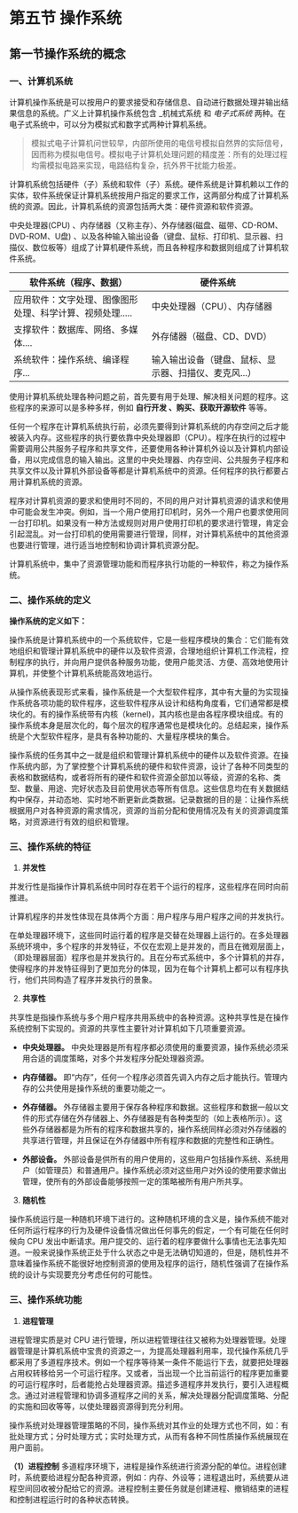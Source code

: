 # 第五节 操作系统

## 第一节操作系统的概念

### 一、计算机系统

计算机操作系统是可以按用户的要求接受和存储信息、自动进行数据处理并输出结果信息的系统。广义上计算机操作系统包含 _机械式系统 和 _电子式系统_ 两种。在电子式系统中，可以分为模拟式和数字式两种计算机系统。

> 模拟式电子计算机问世较早，内部所使用的电信号模拟自然界的实际信号，因而称为模拟电信号。模拟电子计算机处理问题的精度差：所有的处理过程均需模拟电路来实现，电路结构复杂，抗外界干扰能力极差。

计算机系统包括硬件（子）系统和软件（子）系统。硬件系统是计算机赖以工作的实体，软件系统保证计算机系统按用户指定的要求工作，这两部分构成了计算机系统的资源。因此，计算机系统的资源包括两大类：硬件资源和软件资源。

中央处理器(CPU) 、内存储器（又称主存）、外存储器(磁盘、磁带、CD-ROM、DVD-ROM、U盘) 、以及各种输入输出设备（键盘、鼠标、打印机、显示器、扫描仪、数位板等）组成了计算机硬件系统，而且各种程序和数据则组成了计算机软件系统。

| 软件系统（程序、数据）                     | 硬件系统                         |
| ------------------------------- | ---------------------------- |
| 应用软件：文字处理、图像图形处理、科学计算、视频处理..... | 中央处理器（CPU）、内存储器              |
| 支撑软件：数据库、网络、多媒体....             | 外存储器（磁盘、CD、DVD）              |
| 系统软件：操作系统、编译程序...               | 输入输出设备（键盘、鼠标、显示器、扫描仪、麦克风...） |

使用计算机系统处理各种问题之前，首先要有用于处理、解决相关问题的程序。这些程序的来源可以是多种多样，例如 **自行开发 、购买、获取开源软件** 等等。

任何一个程序在计算机系统执行前，必须先要得到计算机系统的内存空间之后才能被装入内存。这些程序的执行要依靠中央处理器即（CPU）。程序在执行的过程中需要调用公共服务子程序和共享文件，还要使用各种计算机外设以及计算机内部设备，用以完成信息的输入输出。这里的中央处理器、内存空间、公共服务子程序和共享文件以及计算机外部设备等都是计算机系统中的资源。任何程序的执行都要占用计算机系统的资源。

程序对计算机资源的要求和使用时不同的，不同的用户对计算机资源的请求和使用中可能会发生冲突。例如，当一个用户使用打印机时，另外一个用户也要求使用同一台打印机。如果没有一种方法或规则对用户使用打印机的要求进行管理，肯定会引起混乱。对一台打印机的使用需要进行管理，同样，对计算机系统中的其他资源也要进行管理，进行适当地控制和协调计算机资源分配。

计算机系统中，集中了资源管理功能和而程序执行功能的一种软件，称之为操作系统。

### 二、操作系统的定义

**操作系统的定义如下：**

操作系统是计算机系统中的一个系统软件，它是一些程序模块的集合：它们能有效地组织和管理计算机系统中的硬件以及软件资源，合理地组织计算机工作流程，控制程序的执行，并向用户提供各种服务功能，使用户能灵活、方便、高效地使用计算机，并使整个计算机系统能高效地运行。

从操作系统表现形式来看，操作系统是一个大型软件程序，其中有大量的为实现操作系统各项功能的软件程序，这些软件程序从设计和结构角度看，它们通常都是模块化的。有的操作系统带有内核（kernel)，其内核也是由各程序模块组成。有的操作系统本身是层次化的，每个层次的程序通常也是模块化的。总结起来，操作系统是个大型软件程序，是具有各种功能的、大量程序模块的集合。

操作系统的任务其中之一就是组织和管理计算机系统中的硬件以及软件资源。在操作系统内部，为了掌控整个计算机系统的硬件和软件资源，设计了各种不同类型的表格和数据结构，或者将所有的硬件和软件资源全部加以等级，资源的名称、类型、数量、用途、完好状态及目前使用状态等所有信息。这些信息均在有关数据结构中保存，并动态地、实时地不断更新此类数据。记录数据的目的是：让操作系统根据用户对各种资源的需求情况，资源的当前分配和使用情况及有关的资源调度策略，对资源进行有效的组织和管理。

### 三、操作系统的特征

1. **并发性** 

并发行性是指操作计算机系统中同时存在若干个运行的程序，这些程序在同时向前推进。

计算机程序的并发性体现在具体两个方面：用户程序与用户程序之间的并发执行。

在单处理器环境下，这些同时运行着的程序是交替在处理器上运行的。在多处理器系统环境中，多个程序的并发特征，不仅在宏观上是并发的，而且在微观层面上，（即处理器层面）程序也是并发执行的。且在分布式系统中，多个计算机的并存，使得程序的并发特征得到了更加充分的体现，因为在每个计算机上都可以有程序执行，他们共同构造了程序并发执行的景象。

2. **共享性**

共享性是指操作系统与多个用户程序共用系统中的各种资源。这种共享性是在操作系统控制下实现的。资源的共享性主要针对计算机如下几项重要资源。

- **中央处理器。** 
中央处理器是所有程序都必须使用的重要资源，操作系统必须采用合适的调度策略，对多个并发程序分配处理器资源。

- **内存储器。** 
即“内存”，任何一个程序必须首先调入内存之后才能执行。管理内存的公共使用是操作系统的重要功能之一。

- **外存储器。** 
外存储器主要用于保存各种程序和数据。这些程序和数据一般以文件的形式存储在外存储器上、外存储器是有各种类型的（如上表格所示）。这些外存储器都是为所有的程序和数据共享的，操作系统同样必须对外存储器的共享进行管理，并且保证在外存储器中所有程序和数据的完整性和正确性。

- **外部设备。** 
外部设备是供所有的用户使用的，这些用户包括操作系统、系统用户（如管理员）和普通用户。操作系统必须对这些用户对外设的使用要求做出管理，使所有的外部设备能够按照一定的策略被所有用户所共享。

3. **随机性**

操作系统运行是一种随机环境下进行的。这种随机环境的含义是，操作系统不能对任何所运行程序的行为及硬件设备情况做出任何事先的假定，一个有可能在任何时候向 CPU 发出中断请求。用户提交的、运行着的程序要做什么事情也无法事先知道。一般来说操作系统正处于什么状态之中是无法确切知道的，但是，随机性并不意味着操作系统不能很好地控制资源的使用及程序的运行，随机性强调了在操作系统的设计与实现要充分考虑任何的可能性。

### 三、操作系统功能

1. **进程管理** 

进程管理实质是对 CPU 进行管理，所以进程管理往往又被称为处理器管理。处理器管理是计算机系统中宝贵的资源之一，为提高处理器利用率，现代操作系统几乎都采用了多道程序技术。例如一个程序等待某一条件不能运行下去，就要把处理器占用权转移给另一个可运行程序。又或者，当出现一个比当前运行的程序更加重要的可运行程序时，后者能抢占处理器资源。描述多道程序并发执行，要引入进程概念。通过对进程管理和协调多道程序之间的关系，解决处理器分配调度策略、分配的实施和回收等等，以使处理器资源得到充分利用。

操作系统对处理器管理策略的不同，操作系统对其作业的处理方式也不同，如：有批处理方式；分时处理方式；实时处理方式，从而有各种不同性质操作系统展现在用户面前。

**（1）进程控制** 
多道程序环境下，进程是操作系统进行资源分配的单位。进程创建时，系统要给进程分配各种资源，例如：内存、外设等；进程退出时，系统要从进程空间回收被分配给它的资源。进程控制主要任务就是创建进程、撤销结束的进程和控制进程运行时的各种状态转换。
